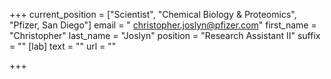 +++
current_position = ["Scientist", "Chemical Biology & Proteomics", "Pfizer, San Diego"]
email = " christopher.joslyn@pfizer.com"
first_name = "Christopher"
last_name = "Joslyn"
position = "Research Assistant II"
suffix = ""
[lab]
text = ""
url = ""

+++
